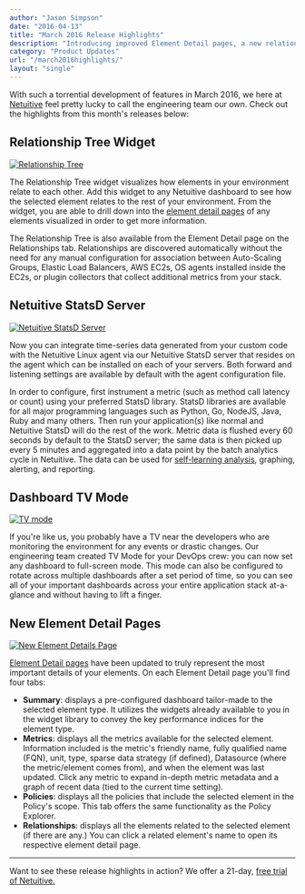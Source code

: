 ```yaml
---
author: "Jason Simpson"
date: "2016-04-13"
title: "March 2016 Release Highlights"
description: "Introducing improved Element Detail pages, a new relationship tree widget, and more! Don't miss March 2016's release highlights!"
category: "Product Updates"
url: "/march2016highlights/"
layout: "single"
---
```

With such a torrential development of features in March 2016, we here at [Netuitive](https://www.metricly.com) feel pretty lucky to call the engineering team our own. Check out the highlights from this month's releases below:

Relationship Tree Widget
------------------------

[![Relationship Tree](https://www.metricly.com/wp-content/uploads/2016/05/RelationshipTree.jpg)](https://www.metricly.com/wp-content/uploads/2016/05/RelationshipTree.jpg)

The Relationship Tree widget visualizes how elements in your environment relate to each other. Add this widget to any Netuitive dashboard to see how the selected element relates to the rest of your environment. From the widget, you are able to drill down into the [element detail pages](https://help.netuitive.com/Content/Performance/Elements/element_detail_page.htm) of any elements visualized in order to get more information.

The Relationship Tree is also available from the Element Detail page on the Relationships tab. Relationships are discovered automatically without the need for any manual configuration for association between Auto-Scaling Groups, Elastic Load Balancers, AWS EC2s, OS agents installed inside the EC2s, or plugin collectors that collect additional metrics from your stack.

Netuitive StatsD Server
-----------------------

[![Netuitive StatsD Server](https://www.metricly.com/wp-content/uploads/2016/05/NetuitiveStatsDServer-1024x500.jpg)](https://www.metricly.com/wp-content/uploads/2016/05/NetuitiveStatsDServer.jpg)

Now you can integrate time-series data generated from your custom code with the Netuitive Linux agent via our Netuitive StatsD server that resides on the agent which can be installed on each of your servers. Both forward and listening settings are available by default with the agent configuration file.

In order to configure, first instrument a metric (such as method call latency or count) using your preferred StatsD library. StatsD libraries are available for all major programming languages such as Python, Go, NodeJS, Java, Ruby and many others. Then run your application(s) like normal and Netuitive StatsD will do the rest of the work. Metric data is flushed every 60 seconds by default to the StatsD server; the same data is then picked up every 5 minutes and aggregated into a data point by the batch analytics cycle in Netuitive. The data can be used for [self-learning analysis](https://www.metricly.com/product), graphing, alerting, and reporting.

Dashboard TV Mode
-----------------

[![TV mode](https://www.metricly.com/wp-content/uploads/2016/05/TVmode-1024x514.jpg)](https://www.metricly.com/wp-content/uploads/2016/05/TVmode.jpg)

If you're like us, you probably have a TV near the developers who are monitoring the environment for any events or drastic changes. Our engineering team created TV Mode for your DevOps crew: you can now set any dashboard to full-screen mode. This mode can also be configured to rotate across multiple dashboards after a set period of time, so you can see all of your important dashboards across your entire application stack at-a-glance and without having to lift a finger.

New Element Detail Pages
------------------------

[![New Element Details Page](https://www.metricly.com/wp-content/uploads/2016/05/NewElementDetailsPage-1024x565.jpg)](https://www.metricly.com/wp-content/uploads/2016/05/NewElementDetailsPage.jpg)

[Element Detail pages](https://help.netuitive.com/Content/Performance/Elements/element_detail_page.htm) have been updated to truly represent the most important details of your elements. On each Element Detail page you'll find four tabs:

-   **Summary**: displays a pre-configured dashboard tailor-made to the selected element type. It utilizes the widgets already available to you in the widget library to convey the key performance indices for the element type.
-   **Metrics**: displays all the metrics available for the selected element. Information included is the metric's friendly name, fully qualified name (FQN), unit, type, sparse data strategy (if defined), Datasource (where the metric/element comes from), and when the element was last updated. Click any metric to expand in-depth metric metadata and a graph of recent data (tied to the current time setting).
-   **Policies**: displays all the policies that include the selected element in the Policy's scope. This tab offers the same functionality as the Policy Explorer.
-   **Relationships**: displays all the elements related to the selected element (if there are any.) You can click a related element's name to open its respective element detail page.

* * * * *

Want to see these release highlights in action? We offer a 21-day, [free trial of Netuitive.](https://www.metricly.com/signup)
